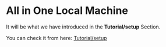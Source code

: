 # All in One Local Machine

It will be what we have introduced in the **Tutorial/setup** Section.

You can check it from here: [Tutorial/setup](../Tutorial/setup.md)